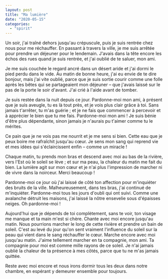```yaml
---
layout: post
title: "Ma lumière"
date: "2020-05-15"
categories:
  - "spirit"
---
```


Un soir, j'ai traîné dehors jusqu'au crépuscule, puis je suis rentrée chez nous pour me réchauffer. En passant à travers la ville, je me suis arrêtée pour prendre un déjeuner pour le lendemain. J'avais dans la tête encore les échos des rues quand je suis rentrée, et j'ai oublié de te saluer, mon ami.

Je me suis couchée le regard ancré dans un désert aride et j'ai dormi le pied perdu dans le vide. Au matin de bonne heure, j'ai eu envie de te dire bonjour, mais j'ai vite oublié, parce que je suis sortie courir comme une folle après les bêtes qui se partageaient mon déjeuner – que j'avais laissé sur le pas de la porte le soir d'avant. J'ai crié à l'aide avant de tomber.

Je suis restée dans la nuit depuis ce jour. Pardonne-moi mon ami, à présent que je suis aveugle, tu es là tout près, et je vois plus clair grâce à toi. Sans jamais t'arrêter, tu m'as guérie ; et je ne fais que commencer à percevoir et à apprécier le bien que tu me fais. Pardonne-moi mon ami ! Je suis bénie d'être plus dépendante, sinon jamais je n'aurais pu t'aimer comme tu le mérites.

Ce pain que je ne vois pas me nourrit et je me sens si bien. Cette eau que je peux boire me rafraîchit jusqu'au cœur. Je sens mon sang qui reprend vie et mes idées qui s'éclaircissent enfin – comme un miracle !

Chaque matin, tu prends mon bras et descend avec moi au bas de la rivière, vers l'Est où le soleil se lève ; et sur ma peau, la chaleur du matin me fait du bien. La lumière agit sur mon cœur et je n'ai plus l'impression de marcher ni de vivre dans la noirceur. Merci beaucoup !

Pardonne-moi ce jour où j'ai laissé de côté ton affection pour m'inquiéter des bruits de la ville. Malheureusement, dans tes bras, j'ai continué de m'inquiéter. Pardonne-moi tous les jours d'oubli qui ont suivi. Comme une avalanche détruit les maisons, j'ai laissé la nôtre ensevelie sous d'épaisses neiges. Oh pardonne-moi !

Aujourd'hui que je dépends de toi complètement, sans te voir, ton visage me manque et ta main m'est si chère. Chante avec moi encore jusqu'au matin. Nous pourrions marcher le long de cette rivière et prendre un bain de soleil. C'est au levé du jour qu'on sent vraiment l'influence du soleil sur la peau qui vient dans le sang réchauffer le cœur. Marche encore avec moi jusqu'au matin. J'aime tellement marcher en ta compagnie, mon ami. Ta compagnie pour moi est comme mille rayons de ce soleil. Je n'ai jamais oublié la chaleur de ta présence à mes côtés, parce que tu ne m'as jamais quittée.

Reste avec moi encore et nous irons dormir tous les deux dans notre chambre, en espérant y demeurer ensemble pour toujours.
